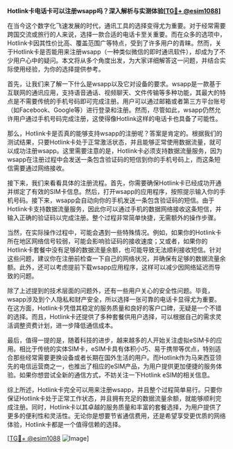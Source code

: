 **Hotlink卡电话卡可以注册wsapp吗？深入解析与实测体验[[TG💪+ @esim1088](https://t.me/s/esim1088)]**

在当今这个数字化飞速发展的时代，通讯工具的选择变得尤为重要。对于经常需要跨国交流或旅行的人来说，选择一款合适的电话卡至关重要。而在众多的选项中，Hotlink卡因其性价比高、覆盖范围广等特点，受到了许多用户的青睐。然而，关于Hotlink卡是否能用来注册wsapp（一种类似微信的即时通讯软件），却成为了不少用户心中的疑问。本文将从多个角度出发，为大家详细解答这一问题，并结合实际使用经验，为你的选择提供参考。

首先，让我们来了解一下什么是wsapp以及它对设备的要求。wsapp是一款基于互联网的通讯应用，支持语音通话、视频聊天、文件传输等多种功能，其最大的特点是不需要传统的手机号码即可完成注册。用户可以通过邮箱或者第三方平台账号（如Facebook、Google等）进行登录和注册。然而，尽管如此，wsapp仍然允许用户通过手机号码完成注册，这使得像Hotlink这样的电话卡也具备了可能性。

那么，Hotlink卡是否真的能够支持wsapp的注册呢？答案是肯定的。根据我们的测试结果，只要Hotlink卡处于正常激活状态，并且能够正常使用数据流量，就可以成功注册wsapp。这里需要注意的是，Hotlink卡必须支持数据流量服务，因为wsapp在注册过程中会发送一条包含验证码的短信到你的手机号码上，而这条短信需要通过网络接收。

接下来，我们来看看具体的注册流程。首先，你需要确保Hotlink卡已经成功开通并绑定了有效的SIM卡信息。然后，打开wsapp的应用程序，按照提示输入你的手机号码。接下来，wsapp会自动向你的手机发送一条包含验证码的短信。由于Hotlink卡支持数据流量服务，因此你可以通过手机的数据网络接收这条短信，并输入正确的验证码以完成注册。整个过程非常简单快捷，无需额外的操作步骤。

当然，在实际操作过程中，可能会遇到一些特殊情况。例如，如果你的Hotlink卡所在地区网络信号较弱，可能会影响验证码的接收速度；又或者，如果你的Hotlink卡套餐中没有足够的数据流量余额，也可能导致无法顺利接收短信。针对这些问题，建议你在注册前检查一下自己的网络状况，并确保有足够的数据流量余额。此外，还可以考虑提前下载wsapp应用程序，这样可以减少因网络延迟而导致的问题。

除了上述提到的技术层面的问题外，还有一些用户关心的安全性问题。毕竟，wsapp涉及到个人隐私和财产安全，所以选择一张可靠的电话卡显得尤为重要。在这方面，Hotlink卡凭借其稳定的服务质量和良好的客户口碑，无疑是一个不错的选择。而且，Hotlink卡还提供了多种套餐供用户选择，可以根据自己的需求灵活调整资费计划，进一步降低通信成本。

最后，值得一提的是，随着科技的进步，越来越多的人开始关注虚拟eSIM卡的应用。相比于传统的实体SIM卡，eSIM卡具有体积小巧、易于携带等优点，特别适合那些经常需要更换设备或者长期在国外生活的用户。而Hotlink作为马来西亚领先的电信运营商之一，也推出了相应的eSIM产品，为用户提供更加便捷的服务体验。如果你想尝试全新的通信方式，不妨关注一下Hotlink eSIM的相关信息。

综上所述，Hotlink卡完全可以用来注册wsapp，并且整个过程简单易行。只要你保证Hotlink卡处于正常工作状态，并且拥有充足的数据流量余额，就能够顺利完成注册。同时，Hotlink卡以其卓越的服务质量和丰富的套餐选择，为用户提供了更多的便利性和灵活性。无论你是想要节省通信费用，还是希望享受更优质的网络体验，Hotlink卡都是一个值得信赖的选择。

[[TG💪+ @esim1088](https://t.me/s/esim1088) ![Image](https://i.postimg.cc/4NQfJmqS/Snipaste-2025-05-13-00-14-12.png)]